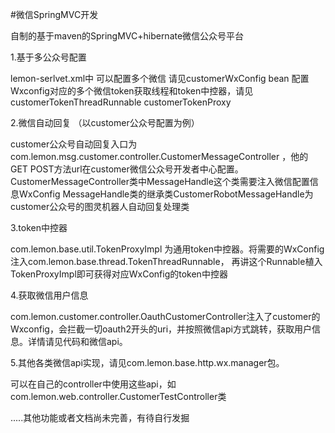 
#微信SpringMVC开发

自制的基于maven的SpringMVC+hibernate微信公众号平台

1.基于多公众号配置

 lemon-serlvet.xml中 可以配置多个微信
 请见customerWxConfig bean
 配置Wxconfig对应的多个微信token获取线程和token中控器，请见customerTokenThreadRunnable customerTokenProxy

	
2.微信自动回复 （以customer公众号配置为例）

customer公众号自动回复入口为com.lemon.msg.customer.controller.CustomerMessageController 
，他的GET POST方法url在customer微信公众号开发者中心配置。
CustomerMessageController类中MessageHandle这个类需要注入微信配置信息WxConfig
MessageHandle类的继承类CustomerRobotMessageHandle为customer公众号的图灵机器人自动回复处理类

3.token中控器

com.lemon.base.util.TokenProxyImpl 为通用token中控器。将需要的WxConfig注入com.lemon.base.thread.TokenThreadRunnable，
再讲这个Runnable植入TokenProxyImpl即可获得对应WxConfig的token中控器

4.获取微信用户信息

 com.lemon.customer.controller.OauthCustomerController注入了customer的Wxconfig，会拦截一切oauth2开头的uri，并按照微信api方式跳转，获取用户信息。详情请见代码和微信api。
 
 5.其他各类微信api实现，请见com.lemon.base.http.wx.manager包。
 
 可以在自己的controller中使用这些api，如com.lemon.web.controller.CustomerTestController类
 
 .....其他功能或者文档尚未完善，有待自行发掘



